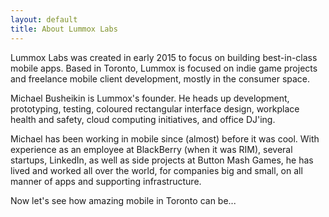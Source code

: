 ```yaml
---
layout: default
title: About Lummox Labs
---
```


Lummox Labs was created in early 2015 to focus on building best-in-class mobile apps. Based in Toronto, Lummox is focused on indie game projects and freelance mobile client development, mostly in the consumer space.

Michael Busheikin is Lummox's founder. He heads up development, prototyping, testing, coloured rectangular interface design, workplace health and safety, cloud computing initiatives, and office DJ'ing.

Michael has been working in mobile since (almost) before it was cool. With experience as an employee at BlackBerry (when it was RIM), several startups, LinkedIn, as well as side projects at Button Mash Games, he has lived and worked all over the world, for companies big and small, on all manner of apps and supporting infrastructure.

Now let's see how amazing mobile in Toronto can be...